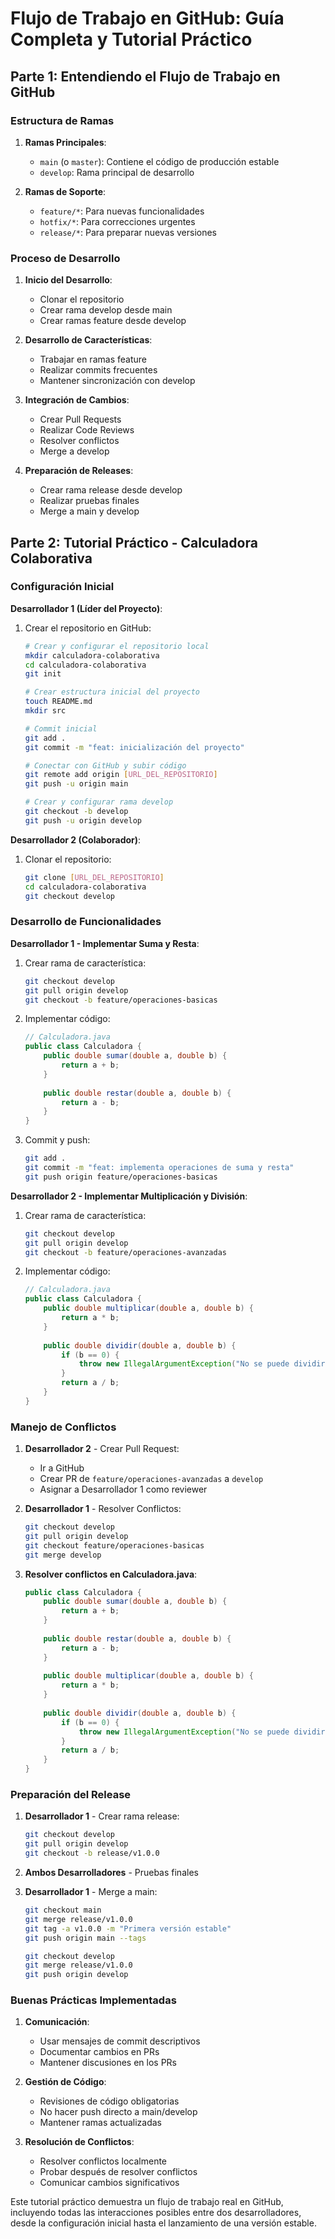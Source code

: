 # Flujo de Trabajo en GitHub: Guía Completa y Tutorial Práctico

## Parte 1: Entendiendo el Flujo de Trabajo en GitHub

### Estructura de Ramas

1. **Ramas Principales**:
   - `main` (o `master`): Contiene el código de producción estable
   - `develop`: Rama principal de desarrollo

2. **Ramas de Soporte**:
   - `feature/*`: Para nuevas funcionalidades
   - `hotfix/*`: Para correcciones urgentes
   - `release/*`: Para preparar nuevas versiones

### Proceso de Desarrollo

1. **Inicio del Desarrollo**:
   - Clonar el repositorio
   - Crear rama develop desde main
   - Crear ramas feature desde develop

2. **Desarrollo de Características**:
   - Trabajar en ramas feature
   - Realizar commits frecuentes
   - Mantener sincronización con develop

3. **Integración de Cambios**:
   - Crear Pull Requests
   - Realizar Code Reviews
   - Resolver conflictos
   - Merge a develop

4. **Preparación de Releases**:
   - Crear rama release desde develop
   - Realizar pruebas finales
   - Merge a main y develop

## Parte 2: Tutorial Práctico - Calculadora Colaborativa

### Configuración Inicial

**Desarrollador 1 (Líder del Proyecto)**:

1. Crear el repositorio en GitHub:
   ```bash
   # Crear y configurar el repositorio local
   mkdir calculadora-colaborativa
   cd calculadora-colaborativa
   git init
   
   # Crear estructura inicial del proyecto
   touch README.md
   mkdir src
   
   # Commit inicial
   git add .
   git commit -m "feat: inicialización del proyecto"
   
   # Conectar con GitHub y subir código
   git remote add origin [URL_DEL_REPOSITORIO]
   git push -u origin main
   
   # Crear y configurar rama develop
   git checkout -b develop
   git push -u origin develop
   ```

**Desarrollador 2 (Colaborador)**:

1. Clonar el repositorio:
   ```bash
   git clone [URL_DEL_REPOSITORIO]
   cd calculadora-colaborativa
   git checkout develop
   ```

### Desarrollo de Funcionalidades

**Desarrollador 1 - Implementar Suma y Resta**:

1. Crear rama de característica:
   ```bash
   git checkout develop
   git pull origin develop
   git checkout -b feature/operaciones-basicas
   ```

2. Implementar código:
   ```java
   // Calculadora.java
   public class Calculadora {
       public double sumar(double a, double b) {
           return a + b;
       }
       
       public double restar(double a, double b) {
           return a - b;
       }
   }
   ```

3. Commit y push:
   ```bash
   git add .
   git commit -m "feat: implementa operaciones de suma y resta"
   git push origin feature/operaciones-basicas
   ```

**Desarrollador 2 - Implementar Multiplicación y División**:

1. Crear rama de característica:
   ```bash
   git checkout develop
   git pull origin develop
   git checkout -b feature/operaciones-avanzadas
   ```

2. Implementar código:
   ```java
   // Calculadora.java
   public class Calculadora {
       public double multiplicar(double a, double b) {
           return a * b;
       }
       
       public double dividir(double a, double b) {
           if (b == 0) {
               throw new IllegalArgumentException("No se puede dividir por cero");
           }
           return a / b;
       }
   }
   ```

### Manejo de Conflictos

1. **Desarrollador 2** - Crear Pull Request:
   - Ir a GitHub
   - Crear PR de `feature/operaciones-avanzadas` a `develop`
   - Asignar a Desarrollador 1 como reviewer

2. **Desarrollador 1** - Resolver Conflictos:
   ```bash
   git checkout develop
   git pull origin develop
   git checkout feature/operaciones-basicas
   git merge develop
   ```

3. **Resolver conflictos en Calculadora.java**:
   ```java
   public class Calculadora {
       public double sumar(double a, double b) {
           return a + b;
       }
       
       public double restar(double a, double b) {
           return a - b;
       }
       
       public double multiplicar(double a, double b) {
           return a * b;
       }
       
       public double dividir(double a, double b) {
           if (b == 0) {
               throw new IllegalArgumentException("No se puede dividir por cero");
           }
           return a / b;
       }
   }
   ```

### Preparación del Release

1. **Desarrollador 1** - Crear rama release:
   ```bash
   git checkout develop
   git pull origin develop
   git checkout -b release/v1.0.0
   ```

2. **Ambos Desarrolladores** - Pruebas finales

3. **Desarrollador 1** - Merge a main:
   ```bash
   git checkout main
   git merge release/v1.0.0
   git tag -a v1.0.0 -m "Primera versión estable"
   git push origin main --tags
   
   git checkout develop
   git merge release/v1.0.0
   git push origin develop
   ```

### Buenas Prácticas Implementadas

1. **Comunicación**:
   - Usar mensajes de commit descriptivos
   - Documentar cambios en PRs
   - Mantener discusiones en los PRs

2. **Gestión de Código**:
   - Revisiones de código obligatorias
   - No hacer push directo a main/develop
   - Mantener ramas actualizadas

3. **Resolución de Conflictos**:
   - Resolver conflictos localmente
   - Probar después de resolver conflictos
   - Comunicar cambios significativos

Este tutorial práctico demuestra un flujo de trabajo real en GitHub, incluyendo todas las interacciones posibles entre dos desarrolladores, desde la configuración inicial hasta el lanzamiento de una versión estable.